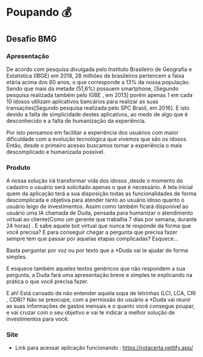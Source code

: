 # Poupando 💰

## Desafio BMG

### Apresentação

<p> De acordo com pesquisa divulgada pelo Instituto Brasileiro de Geografia e Estatística (IBGE) em 2018, 28 milhões de brasileiros pertencem a faixa etária acima dos 60 anos, o que corresponde a 13% da nossa população. Sendo que mais da metade (51,6%) possuem smartphone, [Segundo pesquisa realizada também pelo IGBE , em 2013]  porém apenas 1 em cada 10 idosos utilizam aplicativos bancários para realizar as suas transações[Segundo pesquisa realizada pelo SPC Brasil, em 2016]. E isto devido a falta de simplicidade destes aplicativos, ao medo de algo que é desconhecido e a falta de humanização da experiência. </p>
<p>Por isto pensamos em facilitar a experiência dos usuários com maior dificuldade com a evolução tecnológica que vivemos que são os idosos. Então, desde o primeiro acesso buscamos tornar a experiência o mais descomplicado e humanizada possível. </p>

### Produto

<p>A nossa solução irá transformar vida dos idosos ,desde o momento do cadastro o usuário será solicitado apenas o que é necessário. A tela inicial quem da aplicação terá a sua disposição todas as funcionalidades de forma descomplicada e objetiva para atender tanto ao usuário idoso quanto o usuário leigo de investimentos. 
Assim como também ficará disponível ao usuário uma IA chamada de Duda, pensada para humanizar o atendimento virtual ao cliente(Como um gerente que trabalha 7 dias por semana, durante 24 horas) .   
E sabe aquele bot virtual que nunca te responde da forma que você precisa? E para conseguir chegar a pergunta que precisa fazer sempre tem que passar por aquelas etapas complicadas? Esquece... </p>
<p>Basta perguntar por voz ou por texto que a *Duda vai te ajudar de forma simples. </p>
<p>E esquece também aqueles textos genéricos que não respondem a sua pergunta, a Duda fará uma apresentação breve e simples te explicando na prática o que você precisa fazer. </p>
<p>E ah! Está cansado de não entender aquela sopa de letrinhas (LCI, LCA, CRI , CDB)? Não se preocupe, com a permissão do usuário a *Duda vai reunir as suas informações de gastos mensais e o quanto você consegue poupar, e vai cruzar com o seu objetivo e vai te indicar a melhor solução de investimentos para você. </p>

### Site

 * Link para acessar aplicação funcionando : https://rotacerta.netlify.app/

